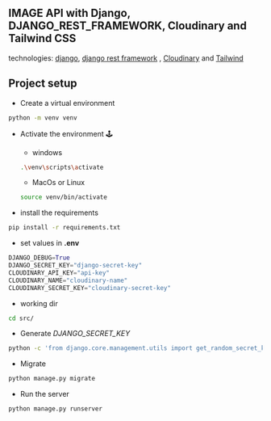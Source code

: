 ## IMAGE API with Django, DJANGO_REST_FRAMEWORK, Cloudinary and Tailwind CSS

technologies: <a href="https://docs.djangoproject.com/">django</a>, <a href="https://www.django-rest-framework.org/">django rest framework</a> , <a href="https://cloudinary.com">Cloudinary</a> and <a href="https://tailwindcss.com/">Tailwind</a>


## Project setup

- Create a virtual environment
```bash
python -m venv venv
```
- Activate the environment 🕹
    - windows
    ```bash
    .\venv\scripts\activate
    ```
    - MacOs or Linux
    ```bash
    source venv/bin/activate
    ```

- install the requirements
```bash
pip install -r requirements.txt
```

- set values in  <b>.env</b>
```python
DJANGO_DEBUG=True
DJANGO_SECRET_KEY="django-secret-key"
CLOUDINARY_API_KEY="api-key"
CLOUDINARY_NAME="cloudinary-name"
CLOUDINARY_SECRET_KEY="cloudinary-secret-key"
```

- working dir
```bash
cd src/
```
- Generate <i>DJANGO_SECRET_KEY</i>
```bash
python -c 'from django.core.management.utils import get_random_secret_key; print(get_random_secret_key())'
```

- Migrate
```bash
python manage.py migrate
```

- Run the server
```bash
python manage.py runserver
```